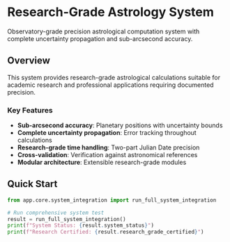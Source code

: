 # Research-Grade Astrology System

Observatory-grade precision astrological computation system with complete uncertainty propagation and sub-arcsecond accuracy.

## Overview

This system provides research-grade astrological calculations suitable for academic research and professional applications requiring documented precision.

### Key Features

- **Sub-arcsecond accuracy**: Planetary positions with uncertainty bounds
- **Complete uncertainty propagation**: Error tracking throughout calculations
- **Research-grade time handling**: Two-part Julian Date precision
- **Cross-validation**: Verification against astronomical references
- **Modular architecture**: Extensible research-grade modules

## Quick Start

```python
from app.core.system_integration import run_full_system_integration

# Run comprehensive system test
result = run_full_system_integration()
print(f"System Status: {result.system_status}")
print(f"Research Certified: {result.research_grade_certified}")
